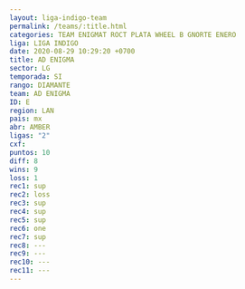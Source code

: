 ```yaml
---
layout: liga-indigo-team
permalink: /teams/:title.html
categories: TEAM ENIGMAT ROCT PLATA WHEEL B GNORTE ENERO
liga: LIGA INDIGO
date: 2020-08-29 10:29:20 +0700
title: AD ENIGMA
sector: LG
temporada: SI
rango: DIAMANTE
team: AD ENIGMA
ID: E
region: LAN
pais: mx
abr: AMBER
ligas: "2"
cxf: 
puntos: 10
diff: 8
wins: 9
loss: 1
rec1: sup
rec2: loss
rec3: sup
rec4: sup
rec5: sup
rec6: one
rec7: sup
rec8: ---
rec9: ---
rec10: ---
rec11: ---
---
```

